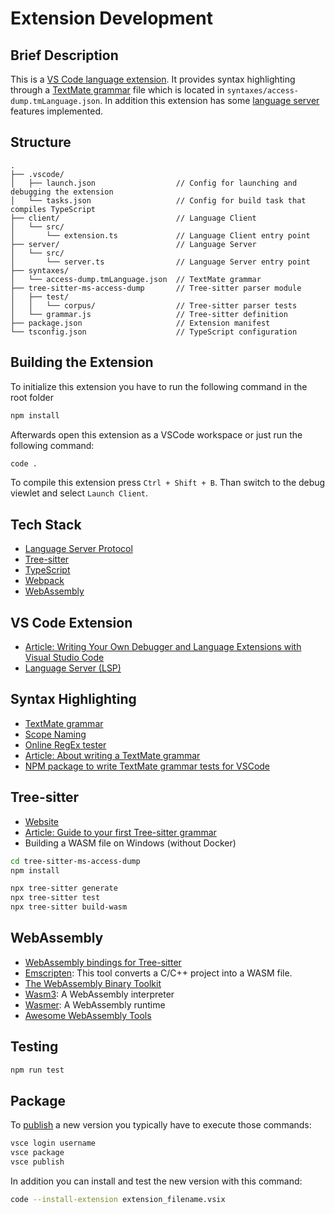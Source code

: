 # Extension Development

## Brief Description

This is a [VS Code language extension](https://code.visualstudio.com/api/language-extensions/overview).
It provides syntax highlighting through a [TextMate grammar](https://macromates.com/manual/en/language_grammars) file which is located in `syntaxes/access-dump.tmLanguage.json`.
In addition this extension has some [language server](https://code.visualstudio.com/api/language-extensions/language-server-extension-guide) features implemented.

## Structure

```text
.
├── .vscode/
│   ├── launch.json                  // Config for launching and debugging the extension
│   └── tasks.json                   // Config for build task that compiles TypeScript
├── client/                          // Language Client
│   └── src/
│       └── extension.ts             // Language Client entry point
├── server/                          // Language Server
│   └── src/
│       └── server.ts                // Language Server entry point
├── syntaxes/
│   └── access-dump.tmLanguage.json  // TextMate grammar
├── tree-sitter-ms-access-dump       // Tree-sitter parser module
│   ├── test/
│   │   └── corpus/                  // Tree-sitter parser tests
│   └── grammar.js                   // Tree-sitter definition
├── package.json                     // Extension manifest
└── tsconfig.json                    // TypeScript configuration
```

## Building the Extension

To initialize this extension you have to run the following command in the root folder

```sh
npm install
```

Afterwards open this extension as a VSCode workspace or just run the following command:

```sh
code .
```

To compile this extension press `Ctrl + Shift + B`.
Than switch to the debug viewlet and select `Launch Client`.

## Tech Stack

- [Language Server Protocol](https://microsoft.github.io/language-server-protocol/)
- [Tree-sitter](https://tree-sitter.github.io/)
- [TypeScript](https://www.typescriptlang.org/)
- [Webpack](https://webpack.js.org/)
- [WebAssembly](https://webassembly.org/)

## VS Code Extension

- [Article: Writing Your Own Debugger and Language Extensions with Visual Studio Code](https://www.codemag.com/article/1809051/Writing-Your-Own-Debugger-and-Language-Extensions-with-Visual-Studio-Code)
- [Language Server (LSP)](https://microsoft.github.io/language-server-protocol/)

## Syntax Highlighting

- [TextMate grammar](https://macromates.com/manual/en/language_grammars)
- [Scope Naming](https://www.sublimetext.com/docs/3/scope_naming.html)
- [Online RegEx tester](https://rubular.com/)
- [Article: About writing a TextMate grammar](https://www.apeth.com/nonblog/stories/textmatebundle.html)
- [NPM package to write TextMate grammar tests for VSCode](https://www.npmjs.com/package/vscode-tmgrammar-test)

## Tree-sitter

- [Website](https://tree-sitter.github.io/)
- [Article: Guide to your first Tree-sitter grammar](https://gist.github.com/Aerijo/df27228d70c633e088b0591b8857eeef)
- Building a WASM file on Windows (without Docker)

```sh
cd tree-sitter-ms-access-dump
npm install

npx tree-sitter generate
npx tree-sitter test
npx tree-sitter build-wasm
```

## WebAssembly

- [WebAssembly bindings for Tree-sitter](https://github.com/tree-sitter/tree-sitter/blob/master/lib/binding_web/README.md)
- [Emscripten](https://emscripten.org/): This tool converts a C/C++ project into a WASM file.
- [The WebAssembly Binary Toolkit](https://github.com/WebAssembly/wabt)
- [Wasm3](https://github.com/wasm3/wasm3): A WebAssembly interpreter
- [Wasmer](https://github.com/wasmerio/wasmer): A WebAssembly runtime
- [Awesome WebAssembly Tools](https://github.com/vshymanskyy/awesome-wasm-tools)

## Testing

```sh
npm run test
```

## Package

To [publish](https://code.visualstudio.com/api/working-with-extensions/publishing-extension) a new version you typically have to execute those commands:

```sh
vsce login username
vsce package
vsce publish
```

In addition you can install and test the new version with this command:

```sh
code --install-extension extension_filename.vsix
```
